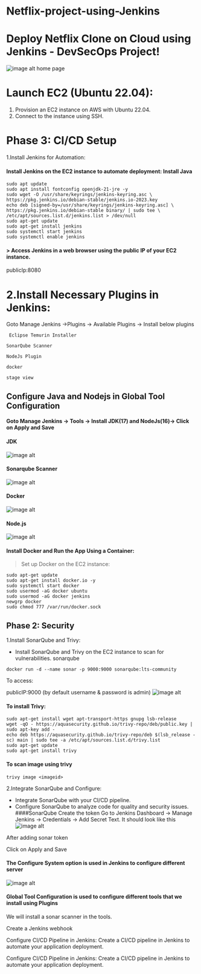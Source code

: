 # Netflix-project-using-Jenkins
# Deploy Netflix Clone on Cloud using Jenkins - DevSecOps Project!
![image alt](https://github.com/Prathameshkokane4565/Netflix-project-using-Jenkins/blob/4b066150b68d08191dafbfde857e283fd80c661c/home-page.png)
                                   home page

# Launch EC2 (Ubuntu 22.04):  
  1. Provision an EC2 instance on AWS with Ubuntu 22.04.
  2. Connect to the instance using SSH.

# Phase 3: CI/CD Setup
 1.Install Jenkins for Automation:
  #### Install Jenkins on the EC2 instance to automate deployment: Install Java
 ```http
sudo apt update
sudo apt install fontconfig openjdk-21-jre -y
sudo wget -O /usr/share/keyrings/jenkins-keyring.asc \
https://pkg.jenkins.io/debian-stable/jenkins.io-2023.key
echo deb [signed-by=/usr/share/keyrings/jenkins-keyring.asc] \
https://pkg.jenkins.io/debian-stable binary/ | sudo tee \
/etc/apt/sources.list.d/jenkins.list > /dev/null
sudo apt-get update
sudo apt-get install jenkins
sudo systemctl start jenkins
sudo systemctl enable jenkins
```

#### > Access Jenkins in a web browser using the public IP of your EC2 instance.

publicIp:8080

# 2.Install Necessary Plugins in Jenkins:

Goto Manage Jenkins →Plugins → Available Plugins → Install below plugins

```http
 Eclipse Temurin Installer
```
```http
SonarQube Scanner  
```
```http
NodeJs Plugin
```
```http
docker
```
```http
stage view
```
## Configure Java and Nodejs in Global Tool Configuration
#### Goto Manage Jenkins → Tools → Install JDK(17) and NodeJs(16)→ Click on Apply and Save

#### JDK
![image alt](https://github.com/Prathameshkokane4565/Netflix-project-using-Jenkins/blob/b0876bfb3080ea65e256be008b1f0be92e121776/Screenshot%202025-10-01%20210426.png)

#### Sonarqube Scanner
![image alt](https://github.com/Prathameshkokane4565/Netflix-project-using-Jenkins/blob/265cb9f15bd0dd406068b83e67f608adecd6ee52/sonar.png)

#### Docker
![image alt](https://github.com/Prathameshkokane4565/Netflix-project-using-Jenkins/blob/ff21a1af425f6253dacf320e237b1a3784af9c0e/docker.png)

#### Node.js
![image alt](https://github.com/Prathameshkokane4565/Netflix-project-using-Jenkins/blob/13aa738091d8b947017f4b38a47aa89f546b04b5/Node%20JS.png)

#### Install Docker and Run the App Using a Container:

 >Set up Docker on the EC2 instance:
```http
sudo apt-get update
sudo apt-get install docker.io -y
sudo systemctl start docker
sudo usermod -aG docker ubuntu
sudo usermod -aG docker jenkins
newgrp docker
sudo chmod 777 /var/run/docker.sock
```
## Phase 2: Security

1.Install SonarQube and Trivy:

- Install SonarQube and Trivy on the EC2 instance to scan for vulnerabilities.
sonarqube
```http
docker run -d --name sonar -p 9000:9000 sonarqube:lts-community
```
To access:

publicIP:9000 (by default username & password is admin)
![image alt](https://github.com/Prathameshkokane4565/Netflix-project-using-Jenkins/blob/62d8873204c004ecee8d7ec7f867d88f14675b01/sonar%20qube%20login.png)

#### To install Trivy:
```http
sudo apt-get install wget apt-transport-https gnupg lsb-release
wget -qO - https://aquasecurity.github.io/trivy-repo/deb/public.key | sudo apt-key add -
echo deb https://aquasecurity.github.io/trivy-repo/deb $(lsb_release -sc) main | sudo tee -a /etc/apt/sources.list.d/trivy.list
sudo apt-get update
sudo apt-get install trivy
```      
#### To scan image using trivy

```http
trivy image <imageid>
```
2.Integrate SonarQube and Configure:
- Integrate SonarQube with your CI/CD pipeline.
- Configure SonarQube to analyze code for quality and security issues.
####SonarQube
Create the token
Go to Jenkins Dashboard → Manage Jenkins → Credentials → Add Secret Text. It should look like this
![image alt](https://github.com/Prathameshkokane4565/Netflix-project-using-Jenkins/blob/6e1e33826662cb28c954a488da5e2072e3a316f0/sonar%20scrate%20key.png)

After adding sonar token

Click on Apply and Save

#### The Configure System option is used in Jenkins to configure different server
![image alt](https://github.com/Prathameshkokane4565/Netflix-project-using-Jenkins/blob/fcf7845630e38b7cc235209f6cf1e77fe4a64d90/sonar%20server.png)

#### Global Tool Configuration is used to configure different tools that we install using Plugins

We will install a sonar scanner in the tools.

Create a Jenkins webhook

Configure CI/CD Pipeline in Jenkins:
Create a CI/CD pipeline in Jenkins to automate your application deployment.











Configure CI/CD Pipeline in Jenkins:
Create a CI/CD pipeline in Jenkins to automate your application deployment.
